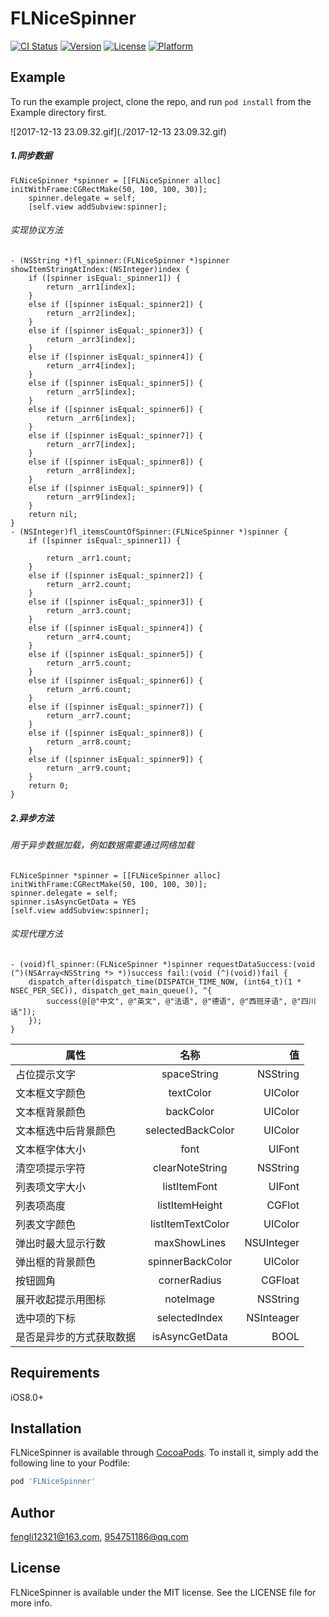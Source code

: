 # FLNiceSpinner

[![CI Status](http://img.shields.io/travis/fengli12321@163.com/FLNiceSpinner.svg?style=flat)](https://travis-ci.org/fengli12321@163.com/FLNiceSpinner)
[![Version](https://img.shields.io/cocoapods/v/FLNiceSpinner.svg?style=flat)](http://cocoapods.org/pods/FLNiceSpinner)
[![License](https://img.shields.io/cocoapods/l/FLNiceSpinner.svg?style=flat)](http://cocoapods.org/pods/FLNiceSpinner)
[![Platform](https://img.shields.io/cocoapods/p/FLNiceSpinner.svg?style=flat)](http://cocoapods.org/pods/FLNiceSpinner)

## Example

To run the example project, clone the repo, and run `pod install` from the Example directory first.


![2017-12-13 23.09.32.gif](./2017-12-13 23.09.32.gif)


##### 1.同步数据
```objc
FLNiceSpinner *spinner = [[FLNiceSpinner alloc] initWithFrame:CGRectMake(50, 100, 100, 30)];
    spinner.delegate = self;
    [self.view addSubview:spinner];
```

###### 实现协议方法
```objc
- (NSString *)fl_spinner:(FLNiceSpinner *)spinner showItemStringAtIndex:(NSInteger)index {
    if ([spinner isEqual:_spinner1]) {
        return _arr1[index];
    }
    else if ([spinner isEqual:_spinner2]) {
        return _arr2[index];
    }
    else if ([spinner isEqual:_spinner3]) {
        return _arr3[index];
    }
    else if ([spinner isEqual:_spinner4]) {
        return _arr4[index];
    }
    else if ([spinner isEqual:_spinner5]) {
        return _arr5[index];
    }
    else if ([spinner isEqual:_spinner6]) {
        return _arr6[index];
    }
    else if ([spinner isEqual:_spinner7]) {
        return _arr7[index];
    }
    else if ([spinner isEqual:_spinner8]) {
        return _arr8[index];
    }
    else if ([spinner isEqual:_spinner9]) {
        return _arr9[index];
    }
    return nil;
}
- (NSInteger)fl_itemsCountOfSpinner:(FLNiceSpinner *)spinner {
    if ([spinner isEqual:_spinner1]) {
        
        return _arr1.count;
    }
    else if ([spinner isEqual:_spinner2]) {
        return _arr2.count;
    }
    else if ([spinner isEqual:_spinner3]) {
        return _arr3.count;
    }
    else if ([spinner isEqual:_spinner4]) {
        return _arr4.count;
    }
    else if ([spinner isEqual:_spinner5]) {
        return _arr5.count;
    }
    else if ([spinner isEqual:_spinner6]) {
        return _arr6.count;
    }
    else if ([spinner isEqual:_spinner7]) {
        return _arr7.count;
    }
    else if ([spinner isEqual:_spinner8]) {
        return _arr8.count;
    }
    else if ([spinner isEqual:_spinner9]) {
        return _arr9.count;
    }
    return 0;
}
```

##### 2.异步方法
###### 用于异步数据加载，例如数据需要通过网络加载
```objc
FLNiceSpinner *spinner = [[FLNiceSpinner alloc] initWithFrame:CGRectMake(50, 100, 100, 30)];
spinner.delegate = self;
spinner.isAsyncGetData = YES
[self.view addSubview:spinner];
```
###### 实现代理方法
```objc
- (void)fl_spinner:(FLNiceSpinner *)spinner requestDataSuccess:(void (^)(NSArray<NSString *> *))success fail:(void (^)(void))fail {
    dispatch_after(dispatch_time(DISPATCH_TIME_NOW, (int64_t)(1 * NSEC_PER_SEC)), dispatch_get_main_queue(), ^{
        success(@[@"中文", @"英文", @"法语", @"德语", @"西班牙语", @"四川话"]);
    });
}
```

| 属性       		   | 名称           | 值  |
| ------------- 	|:-------------:| -----:|
|   占位提示文字   | spaceString | NSString |
| 文本框文字颜色     | textColor      |   UIColor |
| 文本框背景颜色 | backColor     |    UIColor |
|文本框选中后背景颜色|selectedBackColor|UIColor|
|文本框字体大小|font|UIFont|
|清空项提示字符|clearNoteString|NSString|
|列表项文字大小|listItemFont|UIFont|
|列表项高度|listItemHeight|CGFlot|
|列表文字颜色|listItemTextColor|UIColor|
|弹出时最大显示行数|maxShowLines|NSUInteger|
|弹出框的背景颜色|spinnerBackColor|UIColor|
|按钮圆角|cornerRadius|CGFloat|
|展开收起提示用图标|noteImage|NSString|
|选中项的下标|selectedIndex|NSInteager|
|是否是异步的方式获取数据|isAsyncGetData|BOOL|


## Requirements

iOS8.0+

## Installation

FLNiceSpinner is available through [CocoaPods](http://cocoapods.org). To install
it, simply add the following line to your Podfile:

```ruby
pod 'FLNiceSpinner'
```

## Author

fengli12321@163.com, 954751186@qq.com

## License

FLNiceSpinner is available under the MIT license. See the LICENSE file for more info.
